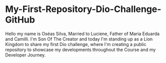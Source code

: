 # My-First-Repository-Dio-Challenge-GitHub
Hello my name is Oséas Silva, Married to Luciene, Father of Maria Eduarda and Camilli. I'm Son Of The Creator and today I'm standing up as a Lion Kingdom to share my first Dio challenge, where I'm creating a public repository to showcase my developments throughout the Course and my Developer Journey.
